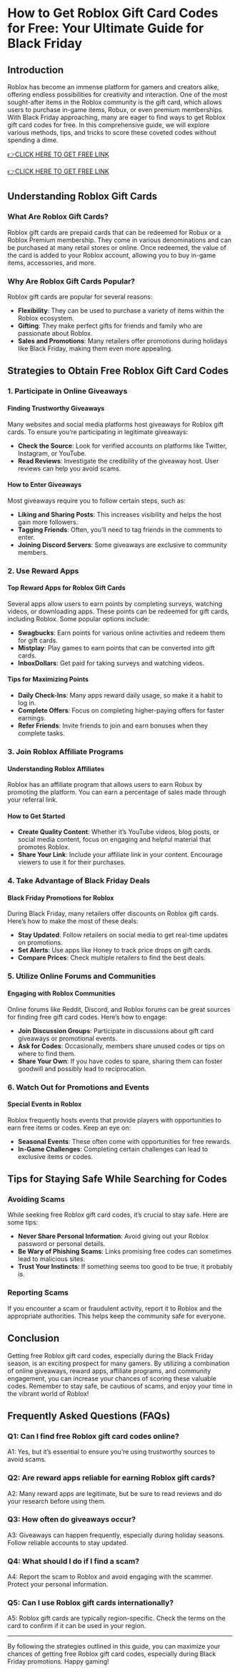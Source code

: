 # How to Get Roblox Gift Card Codes for Free: Your Ultimate Guide for Black Friday

## Introduction

Roblox has become an immense platform for gamers and creators alike, offering endless possibilities for creativity and interaction. One of the most sought-after items in the Roblox community is the gift card, which allows users to purchase in-game items, Robux, or even premium memberships. With Black Friday approaching, many are eager to find ways to get Roblox gift card codes for free. In this comprehensive guide, we will explore various methods, tips, and tricks to score these coveted codes without spending a dime.

[👉CLICK HERE TO GET FREE LINK](https://todaylink.site/freegiftcard/)


[👉CLICK HERE TO GET FREE LINK](https://todaylink.site/freegiftcard/)



## Understanding Roblox Gift Cards

### What Are Roblox Gift Cards?

Roblox gift cards are prepaid cards that can be redeemed for Robux or a Roblox Premium membership. They come in various denominations and can be purchased at many retail stores or online. Once redeemed, the value of the card is added to your Roblox account, allowing you to buy in-game items, accessories, and more.

### Why Are Roblox Gift Cards Popular?

Roblox gift cards are popular for several reasons:

- **Flexibility**: They can be used to purchase a variety of items within the Roblox ecosystem.
- **Gifting**: They make perfect gifts for friends and family who are passionate about Roblox.
- **Sales and Promotions**: Many retailers offer promotions during holidays like Black Friday, making them even more appealing.

## Strategies to Obtain Free Roblox Gift Card Codes

### 1. Participate in Online Giveaways

#### Finding Trustworthy Giveaways

Many websites and social media platforms host giveaways for Roblox gift cards. To ensure you’re participating in legitimate giveaways:

- **Check the Source**: Look for verified accounts on platforms like Twitter, Instagram, or YouTube.
- **Read Reviews**: Investigate the credibility of the giveaway host. User reviews can help you avoid scams.

#### How to Enter Giveaways

Most giveaways require you to follow certain steps, such as:

- **Liking and Sharing Posts**: This increases visibility and helps the host gain more followers.
- **Tagging Friends**: Often, you’ll need to tag friends in the comments to enter.
- **Joining Discord Servers**: Some giveaways are exclusive to community members.

### 2. Use Reward Apps

#### Top Reward Apps for Roblox Gift Cards

Several apps allow users to earn points by completing surveys, watching videos, or downloading apps. These points can be redeemed for gift cards, including Roblox. Some popular options include:

- **Swagbucks**: Earn points for various online activities and redeem them for gift cards.
- **Mistplay**: Play games to earn points that can be converted into gift cards.
- **InboxDollars**: Get paid for taking surveys and watching videos.

#### Tips for Maximizing Points

- **Daily Check-Ins**: Many apps reward daily usage, so make it a habit to log in.
- **Complete Offers**: Focus on completing higher-paying offers for faster earnings.
- **Refer Friends**: Invite friends to join and earn bonuses when they complete tasks.

### 3. Join Roblox Affiliate Programs

#### Understanding Roblox Affiliates

Roblox has an affiliate program that allows users to earn Robux by promoting the platform. You can earn a percentage of sales made through your referral link.

#### How to Get Started

- **Create Quality Content**: Whether it’s YouTube videos, blog posts, or social media content, focus on engaging and helpful material that promotes Roblox.
- **Share Your Link**: Include your affiliate link in your content. Encourage viewers to use it for their purchases.

### 4. Take Advantage of Black Friday Deals

#### Black Friday Promotions for Roblox

During Black Friday, many retailers offer discounts on Roblox gift cards. Here’s how to make the most of these deals:

- **Stay Updated**: Follow retailers on social media to get real-time updates on promotions.
- **Set Alerts**: Use apps like Honey to track price drops on gift cards.
- **Compare Prices**: Check multiple retailers to find the best deals.

### 5. Utilize Online Forums and Communities

#### Engaging with Roblox Communities

Online forums like Reddit, Discord, and Roblox forums can be great sources for finding free gift card codes. Here’s how to engage:

- **Join Discussion Groups**: Participate in discussions about gift card giveaways or promotional events.
- **Ask for Codes**: Occasionally, members share unused codes or tips on where to find them.
- **Share Your Own**: If you have codes to spare, sharing them can foster goodwill and possibly lead to reciprocation.

### 6. Watch Out for Promotions and Events

#### Special Events in Roblox

Roblox frequently hosts events that provide players with opportunities to earn free items or codes. Keep an eye on:

- **Seasonal Events**: These often come with opportunities for free rewards.
- **In-Game Challenges**: Completing certain challenges can lead to exclusive items or codes.

## Tips for Staying Safe While Searching for Codes

### Avoiding Scams

While seeking free Roblox gift card codes, it’s crucial to stay safe. Here are some tips:

- **Never Share Personal Information**: Avoid giving out your Roblox password or personal details.
- **Be Wary of Phishing Scams**: Links promising free codes can sometimes lead to malicious sites.
- **Trust Your Instincts**: If something seems too good to be true, it probably is.

### Reporting Scams

If you encounter a scam or fraudulent activity, report it to Roblox and the appropriate authorities. This helps keep the community safe for everyone.

## Conclusion

Getting free Roblox gift card codes, especially during the Black Friday season, is an exciting prospect for many gamers. By utilizing a combination of online giveaways, reward apps, affiliate programs, and community engagement, you can increase your chances of scoring these valuable codes. Remember to stay safe, be cautious of scams, and enjoy your time in the vibrant world of Roblox!

## Frequently Asked Questions (FAQs)

### Q1: Can I find free Roblox gift card codes online?

A1: Yes, but it’s essential to ensure you’re using trustworthy sources to avoid scams.

### Q2: Are reward apps reliable for earning Roblox gift cards?

A2: Many reward apps are legitimate, but be sure to read reviews and do your research before using them.

### Q3: How often do giveaways occur?

A3: Giveaways can happen frequently, especially during holiday seasons. Follow reliable accounts to stay updated.

### Q4: What should I do if I find a scam?

A4: Report the scam to Roblox and avoid engaging with the scammer. Protect your personal information.

### Q5: Can I use Roblox gift cards internationally?

A5: Roblox gift cards are typically region-specific. Check the terms on the card to confirm if it can be used in your region.

---

By following the strategies outlined in this guide, you can maximize your chances of getting free Roblox gift card codes, especially during Black Friday promotions. Happy gaming!

